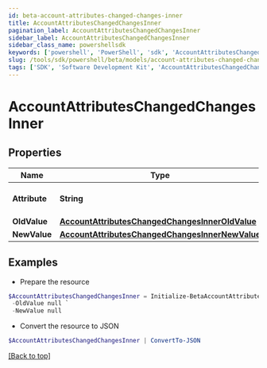 ```yaml
---
id: beta-account-attributes-changed-changes-inner
title: AccountAttributesChangedChangesInner
pagination_label: AccountAttributesChangedChangesInner
sidebar_label: AccountAttributesChangedChangesInner
sidebar_class_name: powershellsdk
keywords: ['powershell', 'PowerShell', 'sdk', 'AccountAttributesChangedChangesInner', 'BetaAccountAttributesChangedChangesInner'] 
slug: /tools/sdk/powershell/beta/models/account-attributes-changed-changes-inner
tags: ['SDK', 'Software Development Kit', 'AccountAttributesChangedChangesInner', 'BetaAccountAttributesChangedChangesInner']
---
```



# AccountAttributesChangedChangesInner

## Properties

Name | Type | Description | Notes
------------ | ------------- | ------------- | -------------
**Attribute** | **String** | The name of the attribute. | [required]
**OldValue** | [**AccountAttributesChangedChangesInnerOldValue**](account-attributes-changed-changes-inner-old-value) |  | [required]
**NewValue** | [**AccountAttributesChangedChangesInnerNewValue**](account-attributes-changed-changes-inner-new-value) |  | [required]

## Examples

- Prepare the resource
```powershell
$AccountAttributesChangedChangesInner = Initialize-BetaAccountAttributesChangedChangesInner  -Attribute sn `
 -OldValue null `
 -NewValue null
```

- Convert the resource to JSON
```powershell
$AccountAttributesChangedChangesInner | ConvertTo-JSON
```


[[Back to top]](#) 

